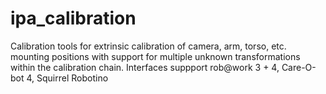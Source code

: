 # ipa_calibration
Calibration tools for extrinsic calibration of camera, arm, torso, etc. mounting positions with support for multiple unknown transformations within the calibration chain. Interfaces suppport rob@work 3 + 4, Care-O-bot 4, Squirrel Robotino
